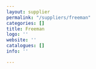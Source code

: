 ```yaml
---
layout: supplier
permalink: "/suppliers/freeman"
categories: []
title: Freeman
logo: ''
website: ''
catalogues: []
info: ''

---
```

